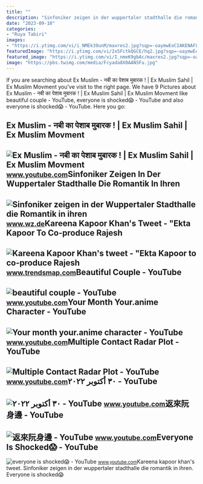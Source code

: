 ```yaml
---
title: ""
description: "Sinfoniker zeigen in der wuppertaler stadthalle die romantik in ihren"
date: "2023-09-10"
categories:
- "Ruya Tabiri"
images:
- "https://i.ytimg.com/vi/i_NMEk39unM/maxres2.jpg?sqp=-oaymwEoCIAKENAF8quKqQMcGADwAQH4Ac4FgAKACooCDAgAEAEYciBFKDowDw==&amp;rs=AOn4CLA1_NcnPSr-MpsRqbXMKIUxEChGJw"
featuredImage: "https://i.ytimg.com/vi/2x5FctkQGCE/hq2.jpg?sqp=-oaymwEoCOADEOgC8quKqQMcGADwAQH4Ac4FgAKACooCDAgAEAEYZSBcKFEwDw==&amp;rs=AOn4CLCwCyyuF17i-NMek9wQeyjxFIgXIA"
featured_image: "https://i.ytimg.com/vi/I_nmeK9gbAc/maxres2.jpg?sqp=-oaymwEoCIAKENAF8quKqQMcGADwAQH4AZQDgALQBYoCDAgAEAEYciBQKEYwDw==&amp;rs=AOn4CLAR646PWu-uT_sezVFkrsWiL290Xw"
image: "https://pbs.twimg.com/media/Fcyada8X0AANSFu.jpg"
---
```


If you are searching about Ex Muslim - नबी का पेशाब मुबारक ! | Ex Muslim Sahil | Ex Muslim Movment you've visit to the right page. We have 9 Pictures about Ex Muslim - नबी का पेशाब मुबारक ! | Ex Muslim Sahil | Ex Muslim Movment like beautiful couple - YouTube, everyone is shocked😱 - YouTube and also everyone is shocked😱 - YouTube. Here you go:

Ex Muslim - नबी का पेशाब मुबारक ! | Ex Muslim Sahil | Ex Muslim Movment
-----------------------------------------------------------------------

 ![Ex Muslim - नबी का पेशाब मुबारक ! | Ex Muslim Sahil | Ex Muslim Movment](https://i.ytimg.com/vi/aZ6I_NmeK30/maxresdefault.jpg) <small>www.youtube.com</small>Sinfoniker Zeigen In Der Wuppertaler Stadthalle Die Romantik In Ihren
---------------------------------------------------------------------

 ![Sinfoniker zeigen in der Wuppertaler Stadthalle die Romantik in ihren](https://www.wz.de/imgs/39/1/4/5/9/5/6/5/5/7/tok_040806e05e391592cad45d81c88a2b52/w1200_h664_x1181_y787_WZ_Sinfonieorchester1-418c7d5182a96363.jpg) <small>www.wz.de</small>Kareena Kapoor Khan's Tweet - "Ekta Kapoor To Co-produce Rajesh
---------------------------------------------------------------

 ![Kareena Kapoor Khan's tweet - "Ekta Kapoor to co-produce Rajesh](https://pbs.twimg.com/media/Fcyada8X0AANSFu.jpg) <small>www.trendsmap.com</small>Beautiful Couple - YouTube
--------------------------

 ![beautiful couple - YouTube](https://i.ytimg.com/vi/I_nmeK9gbAc/maxres2.jpg?sqp=-oaymwEoCIAKENAF8quKqQMcGADwAQH4AZQDgALQBYoCDAgAEAEYciBQKEYwDw==&rs=AOn4CLAR646PWu-uT_sezVFkrsWiL290Xw) <small>www.youtube.com</small>Your Month Your.anime Character - YouTube
-----------------------------------------

 ![Your month your.anime character - YouTube](https://i.ytimg.com/vi/NvaAE77bVw4/hq2.jpg?sqp=-oaymwEoCOADEOgC8quKqQMcGADwAQH4Ac4FgAKACooCDAgAEAEYEyBFKH8wDw==&rs=AOn4CLClWtPiuG7BMSfOxYGxg_I-NMeK3A) <small>www.youtube.com</small>Multiple Contact Radar Plot - YouTube
-------------------------------------

 ![Multiple Contact Radar Plot - YouTube](https://i.ytimg.com/vi/hLTqGt0aYnA/maxresdefault.jpg?sqp=-oaymwEmCIAKENAF8quKqQMa8AEB-AGUA4AC0AWKAgwIABABGGUgXChTMA8=&rs=AOn4CLDHodJ9I-NMek4MYUMjsjSF0s6NMg) <small>www.youtube.com</small>٣٠ أكتوبر ٢٠٢٢ - YouTube
------------------------

 ![٣٠ أكتوبر ٢٠٢٢ - YouTube](https://i.ytimg.com/vi/2x5FctkQGCE/hq2.jpg?sqp=-oaymwEoCOADEOgC8quKqQMcGADwAQH4Ac4FgAKACooCDAgAEAEYZSBcKFEwDw==&rs=AOn4CLCwCyyuF17i-NMek9wQeyjxFIgXIA) <small>www.youtube.com</small>返來阮身邊 - YouTube
---------------

 ![返來阮身邊 - YouTube](https://i.ytimg.com/vi/nMek5bDahtI/maxresdefault.jpg) <small>www.youtube.com</small>Everyone Is Shocked😱 - YouTube
------------------------------

 ![everyone is shocked😱 - YouTube](https://i.ytimg.com/vi/i_NMEk39unM/maxres2.jpg?sqp=-oaymwEoCIAKENAF8quKqQMcGADwAQH4Ac4FgAKACooCDAgAEAEYciBFKDowDw==&rs=AOn4CLA1_NcnPSr-MpsRqbXMKIUxEChGJw) <small>www.youtube.com</small>Kareena kapoor khan's tweet. Sinfoniker zeigen in der wuppertaler stadthalle die romantik in ihren. Everyone is shocked😱
